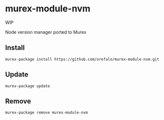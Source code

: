 # murex-module-nvm

WIP

Node version manager ported to Murex

## Install

```shell
murex-package install https://github.com/orefalo/murex-module-nvm.git
```

## Update

```shell
murex-package update
```

## Remove

```shell
murex-package remove murex-module-nvm
```
